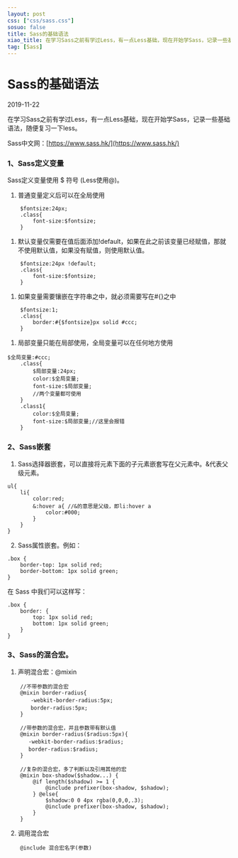 ```yaml
---
layout: post
css: ["css/sass.css"]
sosuo: false
title: Sass的基础语法
xiao_title: 在学习Sass之前有学过Less，有一点Less基础，现在开始学Sass，记录一些基础语法，随便复习一下less。
tag: [Sass]
---
```


# Sass的基础语法

2019-11-22

在学习Sass之前有学过Less，有一点Less基础，现在开始学Sass，记录一些基础语法，随便复习一下less。

Sass中文网：[https://www.sass.hk/](https://www.sass.hk/)

### 1、Sass定义变量
	
Sass定义变量使用 $ 符号 (Less使用@)。

1. 普通变量定义后可以在全局使用
```
	$fontsize:24px;
	.class{
		font-size:$fontsize;
	}
```

1. 默认变量仅需要在值后面添加!default，如果在此之前该变量已经赋值，那就不使用默认值，如果没有赋值，则使用默认值。
```
	$fontsize:24px !default;
	.class{
		font-size:$fontsize;
	}
```

1. 如果变量需要镶嵌在字符串之中，就必须需要写在#{}之中
```
	$fontsize:1;
	.class{
		border:#{$fontsize}px solid #ccc;
	}
```

1. 局部变量只能在局部使用，全局变量可以在任何地方使用
```
$全局变量:#ccc;
	.class{
		$局部变量:24px;
		color:$全局变量;
		font-size:$局部变量;
		//两个变量都可使用
	}
	.class1{
		color:$全局变量;
		font-size:$局部变量;//这里会报错
	}
```



### 2、Sass嵌套

1. Sass选择器嵌套，可以直接将元素下面的子元素嵌套写在父元素中。&代表父级元素。
```
ul{
	li{
		color:red;
		&:hover a{ //&的意思是父级，即li:hover a
			color:#000;
		}
	}
}
``` 
2. Sass属性嵌套。例如：
```
.box {
	border-top: 1px solid red;
	border-bottom: 1px solid green;
}
```
在 Sass 中我们可以这样写：
```
.box {
	border: {
		top: 1px solid red;
		bottom: 1px solid green;
	}
}
```

### 3、Sass的混合宏。
1. 声明混合宏：@mixin
```
	//不带参数的混合宏
	@mixin border-radius{
	　　-webkit-border-radius:5px;
	　　border-radius:5px;
	}

	//带参数的混合宏，并且参数带有默认值
	@mixin border-radius($radius:5px){
　　　　-webkit-border-radius:$radius;
　　　　border-radius:$radius;
	}

	//复杂的混合宏，多了判断以及引用其他的宏
	@mixin box-shadow($shadow...) {
		@if length($shadow) >= 1 {
			@include prefixer(box-shadow, $shadow);
		} @else{
			$shadow:0 0 4px rgba(0,0,0,.3);
			@include prefixer(box-shadow, $shadow);
		}
	}	
```
2. 调用混合宏
```
	@include 混合宏名字(参数)
```

	
